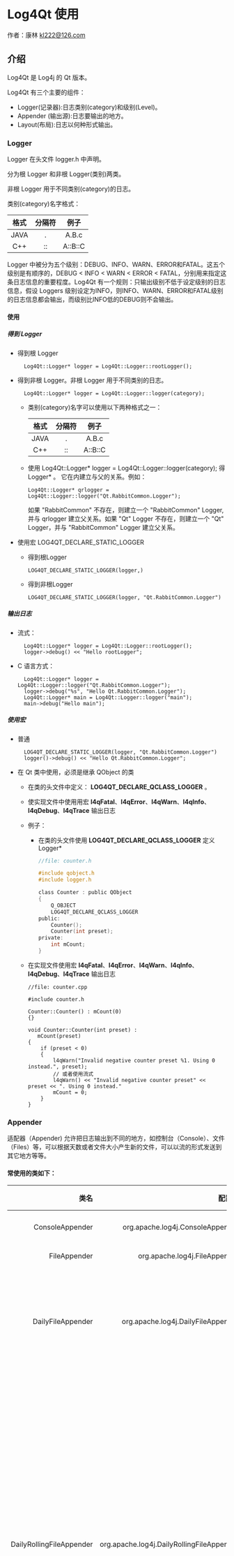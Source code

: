 # Log4Qt 使用
作者：康林 <kl222@126.com>

## 介绍

Log4Qt 是 Log4j 的 Qt 版本。

Log4Qt 有三个主要的组件：

- Logger(记录器):日志类别(category)和级别(Level)。
- Appender (输出源):日志要输出的地方。
- Layout(布局):日志以何种形式输出。

### Logger

Logger 在头文件 logger.h 中声明。

分为根 Logger 和非根 Logger(类别)两类。

非根 Logger 用于不同类别(category)的日志。

类别(category)名字格式：

| 格式|分隔符|例子    |
|:---:|:----:|:------:|
|JAVA |  .   |A.B.c   |
|C++  |  ::  |A::B::C |

Logger 中被分为五个级别：DEBUG、INFO、WARN、ERROR和FATAL。这五个级别是有顺序的，DEBUG < INFO < WARN < ERROR < FATAL，分别用来指定这条日志信息的重要程度。Log4Qt 有一个规则：只输出级别不低于设定级别的日志信息，假设 Loggers 级别设定为INFO，则INFO、WARN、ERROR和FATAL级别的日志信息都会输出，而级别比INFO低的DEBUG则不会输出。

#### 使用

##### 得到 Logger

- 得到根 Logger

        Log4Qt::Logger* logger = Log4Qt::Logger::rootLogger();

- 得到非根 Logger。非根 Logger 用于不同类别的日志。

        Log4Qt::Logger* logger = Log4Qt::Logger::logger(category);

  + 类别(category)名字可以使用以下两种格式之一：
  
    |格式 |分隔符|例子    |
    |:---:|:----:|:------:|
    |JAVA |  .   |A.B.c   |
    |C++  |  ::  |A::B::C |

  + 使用 Log4Qt::Logger* logger = Log4Qt::Logger::logger(category); 得 Logger* 。
  它在内建立与父的关系。例如：
  
        Log4Qt::Logger* qrlogger = Log4Qt::Logger::logger("Qt.RabbitCommon.Logger");
        
     如果 "RabbitCommon" 不存在，则建立一个 "RabbitCommon" Logger, 并与 qrlogger 建立父关系。如果 "Qt" Logger 不存在，则建立一个 "Qt" Logger，并与 "RabbitCommon" Logger 建立父关系。

- 使用宏 LOG4QT_DECLARE_STATIC_LOGGER
  + 得到根Logger
  
        LOG4QT_DECLARE_STATIC_LOGGER(logger,)

  + 得到非根Logger

        LOG4QT_DECLARE_STATIC_LOGGER(logger, "Qt.RabbitCommon.Logger")

##### 输出日志

- 流式：

        Log4Qt::Logger* logger = Log4Qt::Logger::rootLogger();
        logger->debug() << "Hello rootLogger";

- C 语言方式：

        Log4Qt::Logger* logger = Log4Qt::Logger::logger("Qt.RabbitCommon.Logger");
        logger->debug("%s", "Hello Qt.RabbitCommon.Logger");
        Log4Qt::Logger* main = Log4Qt::Logger::logger("main");
        main->debug("Hello main");

##### 使用宏

- 普通

        LOG4QT_DECLARE_STATIC_LOGGER(logger, "Qt.RabbitCommon.Logger")
        logger()->debug() << "Hello Qt.RabbitCommon.Logger";

- 在 Qt 类中使用，必须是继承 QObject 的类
  + 在类的头文件中定义：  **LOG4QT_DECLARE_QCLASS_LOGGER** 。
  + 使实现文件中使用用宏 **l4qFatal**、**l4qError**、**l4qWarn**、**l4qInfo**、**l4qDebug**、**l4qTrace** 输出日志
  + 例子：
    - 在类的头文件使用 **LOG4QT_DECLARE_QCLASS_LOGGER** 定义 Logger*
 
        ```C
        //file: counter.h
        
        #include qobject.h
        #include logger.h
        
        class Counter : public QObject
        {
            Q_OBJECT
            LOG4QT_DECLARE_QCLASS_LOGGER
        public:
            Counter();
            Counter(int preset);
        private:
            int mCount;
        }
        ```
        
   + 在实现文件使用宏 **l4qFatal**、**l4qError**、**l4qWarn**、**l4qInfo**、**l4qDebug**、**l4qTrace**  输出日志
   
        ```
        //file: counter.cpp
        
        #include counter.h
        
        Counter::Counter() : mCount(0)
        {}
        
        void Counter::Counter(int preset) :
           mCount(preset)
        {
            if (preset < 0)
            {
                l4qWarn("Invalid negative counter preset %1. Using 0 instead.", preset);
                // 或者使用流式
                l4qWarn() << "Invalid negative counter preset" << preset << ". Using 0 instead."
                mCount = 0;
            }
        }
        ```
        
### Appender

适配器（Appender) 允许把日志输出到不同的地方，如控制台（Console）、文件（Files）等，可以根据天数或者文件大小产生新的文件，可以以流的形式发送到其它地方等等。
#### 常使用的类如下：

|      类名        |        配置名                    |说明   |
|------:|---------------:|:--------------------------------|
|ConsoleAppender  | org.apache.log4j.ConsoleAppender |控制台             |
|FileAppender     | org.apache.log4j.FileAppender    |文件               |
|DailyFileAppender|org.apache.log4j.DailyFileAppender|每天产生一个日志文件|
|DailyRollingFileAppender| org.apache.log4j.DailyRollingFileAppender|每天产生一个日志文件,当文件大小到达指定尺寸的时候产生一个新的文件|
|RollingFileAppender| org.apache.log4j.RollingFileAppender|文件大小到达指定尺寸的时候产生一个新的文件|
|WriterAppender|org.apache.log4j.WriterAppender|将日志信息以流格式发送到任意指定的地方|

所有的注册适配器请详见：[https://github.com/MEONMedical/Log4Qt/blob/master/src/log4qt/helpers/factory.cpp](https://github.com/MEONMedical/Log4Qt/blob/1dc0b05cf7b621026fa40d58d165e765bd8e0750/src/log4qt/helpers/factory.cpp#L433) 中下面函数：

        void Factory::registerDefaultAppenders()
    
#### Logger 设置 Appender
使用 Logger 成员函数 virtual void addAppender(const AppenderSharedPtr &appender); 设置 Appender

### Layout
实现日志输出格式。可以在Appenders的后面附加Layouts来完成这个功能。
Layouts提供四种日志输出样式，如根据HTML样式、自由指定样式、包含日志级别与信息的样式和包含日志时间、线程、类别等信息的样式。
#### 常使用的类如下：

|      类名        |        配置名                    |说明|
|-----:|---------------:|:--------------------------------|
|PatternLayout|org.apache.log4j.PatternLayout|可以灵活地指定布局模式|
|SimpleLayout| org.apache.log4j.SimpleLayout|包含日志信息的级别和信息字符串|
|TTCCLayout|org.apache.log4j.TTCCLayout|包含日志产生的时间、线程、类别等信息|
|XMLLayout|org.apache.log4j.XMLLayout|XML|

所有注册的Layout，请详见：[https://github.com/MEONMedical/Log4Qt/blob/master/src/log4qt/helpers/factory.cpp](https://github.com/MEONMedical/Log4Qt/blob/1dc0b05cf7b621026fa40d58d165e765bd8e0750/src/log4qt/helpers/factory.cpp#L505) 下列函数：

        void Factory::registerDefaultLayouts()
        
- PatternLayout选项：
  + ConversionPattern=%m%n：设定以怎样的格式显示消息。
    - 格式化符号说明：
      - %p：输出日志信息的优先级，即DEBUG，INFO，WARN，ERROR，FATAL。
      - %d：输出日志时间点的日期或时间，默认格式为ISO8601，也可以在其后指定格式，如：%d{yyyy/MM/dd HH:mm:ss,SSS}。
      - %r：输出自应用程序启动到输出该log信息耗费的毫秒数。
      - %t：输出产生该日志事件的线程名。
      - %l：输出日志事件的发生位置，相当于%c.%M(%F:%L)的组合，包括类全名、方法、文件名以及在代码中的行数。例如：test.TestLog4j.main(TestLog4j.java:10)。
      - %c：输出日志信息所属的类目，通常就是所在类的全名。
      - %M：输出产生日志信息的方法名。
      - %F：输出日志消息产生时所在的文件名称。
      - %L:：输出代码中的行号。
      - %m:：输出代码中指定的具体日志信息。
      - %n：输出一个回车换行符，Windows平台为"\r\n"，Unix平台为"\n"。
      - %x：输出和当前线程相关联的NDC(嵌套诊断环境)，尤其用到像java servlets这样的多客户多线程的应用中。
      - %%：输出一个"%“字符。
    - 另外，还可以在%与格式字符之间加上修饰符来控制其最小长度、最大长度、和文本的对齐方式。如：
      1. c：指定输出category的名称，最小的长度是20，如果category的名称长度小于20的话，默认的情况下右对齐。
      2. %-20c：”-"号表示左对齐。
      3. %.30c：指定输出category的名称，最大的长度是30，如果category的名称长度大于30的话，就会将左边多出的字符截掉，但小于30的话也不会补空格。

#### 设置

使用 Appender 成员函数 virtual void setLayout(const LayoutSharedPtr &layout) 设置 layout

### 例子

```
include "log4qt/consoleappender.h"
include "log4qt/logger.h"
include "log4qt/ttcclayout.h"

// Create a layout
Log4Qt::LogManager::rootLogger();
TTCCLayout *p_layout = new TTCCLayout();
p_layout->setName(QLatin1String("My Layout"));
p_layout->activateOptions();
// Create an appender
ConsoleAppender *p_appender = new ConsoleAppender(p_layout, ConsoleAppender::STDOUT_TARGET);
p_appender->setName(QLatin1String("My Appender"));
p_appender->activateOptions();
// Set appender on root logger
Log4Qt::Logger::rootLogger()->setAppender(p_appender);
// Request a logger and output "Hello World!"
Log4Qt::Logger::logger(QLatin1String("My Logger"))->info("Hello World!");
```

参见： https://log4qt.sourceforge.net/

## Qt 日志
Log4Qt 可以输出使用 Qt 的日志输出函数产生的日志。
使用 LogManager::setHandleQtMessages(bool handleQtMessages) 打开或关闭输出 Qt 日志函数产生的日志。

- qDebug 类似 Log4Qt 的根 Logger

        qDebug() << "Hell world";
      
- **QLoggingCategory** 类似 Log4Qt 的非根 Logger。
使用 **qCWarning()**、**qCDebug()**、**qCWarning()**、**qCInfo()**、**qCCritical()** 输出日志

        QLoggingCategory Logger("RabbitCommon.Logger");
        qCCritical(Logger) << "Log folder is empty";
        
- QLoggingCategory 配置规则：

日志记录规则允许您以灵活的方式启用或禁用类别的日志记录。规则在文本中指定，其中每行必须具有以下格式：

        <category>[.<type>] = true|false

<category\> 是类别的名称，可能使用 * 作为第一个或最后一个字符的通配符，或在两个位置。可选<type>选项必须是debug、 info、 warning、 或者 critical。不符合此方案的行将被忽略。
规则按文本顺序（从第一个到最后一个）进行评估。也就是说，如果两个规则应用于类别/类型，则稍后出现的规则将应用。
规则可以通过 setFilterRules() 设置过滤器规则：

        QLoggingCategory::setFilterRules("*.debug=false\n"
                                         "driver.usb.debug=true");

日志记录规则从日志记录配置文件的 [规则] 部分自动加载。这些配置文件在 QtProject 配置目录中查找，或在QT_LOGGING_CONF环境变量中显式设置：

    [Rules]
    *.debug=false
    driver.usb.debug=true

日志记录规则也可以在QT_LOGGING_RULES环境变量中指定;多个规则也可以用分号分隔：

         QT_LOGGING_RULES="*.debug=false;driver.usb.debug=true"

由setFilterRules()设置的规则优先于 QtProject 配置目录中指定的规则。反过来，这些规则可以被QT_LOGGING_CONF指定的配置文件中的规则和QT_LOGGING_RULES设置的规则覆盖。
设置顺序如下：

  1. [QLibraryInfo::DataPath]/qtlogging.ini
  2. QtProject/qtlogging.ini
  3. setFilterRules()
  4. QT_LOGGING_CONF
  5. QT_LOGGING_RULES

QtProject/qtlogging.ini 文件在 QStandardPaths::GenericConfigLocation 返回的所有目录中查找。
设置QT_LOGGING_DEBUG环境变量以找出日志记录规则的加载位置。

## 配置文件

### 用下面方法设置配置文件：

        QString szConfFile = RabbitCommon::CDir::Instance()->GetDirConfig(true)
            + QDir::separator() + qApp->applicationName() + ".conf";
        if(!Log4Qt::PropertyConfigurator::configureAndWatch(szConfFile))
            Log4Qt::BasicConfigurator::configure();

### 配置文件说明

#### 变量

格式：

        变量名=值

使用变量：

        ${变量名}

例子：

        #设置储存log文件的根目录
        logpath=log

        log4j.appender.daily.file=${logpath}/root.log

#### 配置 Log4Qt

        log4j.reset=true
        #Log4Qt 库的日志输出级别
        log4j.Debug=WARN
        log4j.threshold=NULL
        #在运行中，是否监视此文件配置的变化
        log4j.watchThisFile=false
        #设置是否监听QDebug输出的字符串
        log4j.handleQtMessages=true
        # QLoggingCategory 过滤规则
        #log4j.qtLogging.filterRules=
        #log4j.qtLogging.messagePattern=
        
#### 配置根 Logger
其语法

        log4j.rootLogger = [level], appenderName1, appenderName2, ...

其中：
- level 控制日志输出的级别：

|级别 | 说明          |
|:---:|:-------------:|
|OFF  |关闭所有日志输出|
|FATAL|               |
|ERROR|               |
|WARN |               |
|INFO |               |
|DEBUG|               |
|TRACE|               |
|ALL  |所有日志均输出  |

- appenderName 是appender的名字，指定输出到哪儿

#### 设置非根logger
语法：

        log4j.logger.categoryName = [level], appenderName1, appenderName2, ...

其中类别名(categoryName)只能使用JAVA格式，因为C++格式分隔符已在配置文件中做为他用。

|     |分隔符|例子    |
|:---:|:----:|:------:|
|JAVA |  .   |A.B.c   |
|C++  |  ::  |A::B::C |


##### 设置非根 Logger 是否输出到其父 Logger 中
非根 Logger 日志默认是同时输出到log4j.rootLogger所有配置的日志中的，如何能只让它们输出到自己指定的日志中呢？用下面配置：

语法：

        log4j.additivity.categoryName = [true/false]
        
- false，只输出到此适配器。
- true，表示Logger会输出到log4j.rootLogger所有配置的日志中
- 默认为true。

类别名(categoryName)应该与非根类别名(categoryName)相同。其中类别名(categoryName)只能使用JAVA格式，因为C++格式分隔符已在配置文件中做为他用。

|     |分隔符|例子    |
|:---:|:----:|:------:|
|JAVA |  .   |A.B.c   |
|C++  |  ::  |A::B::C |

如果不想输出到log4j.rootLogger所有配置的日志，而只是想输出到log4j.rootLogger某一配置（例如：console),则：

        log4j.logger.main = [level], console
        log4j.additivity.main = false

#### 配置 Appender
语法

        log4j.appender.appenderName = className
        log4j.appender.appenderName.option1 = value1
        ...
        log4j.appender.appenderName.optionN = valueN 

className 有以下几种类型：

|               类               |说明           |
|-------------------------------:|:--------------|
|org.apache.log4j.ConsoleAppender|控制台         |
|org.apache.log4j.FileAppender   |文件           |
|org.apache.log4j.DailyRollingFileAppender|每天产生一个日志文件|
|org.apache.log4j.RollingFileAppender|文件大小到达指定尺寸的时候产生一个新的文件|

- ConsoleAppender选项
  + Threshold=WARN：指定日志信息的最低输出级别，默认为DEBUG。
  + ImmediateFlush=true：表示所有消息都会被立即输出，设为false则不输出，默认值是true。
  + Target=System.err：默认值是System.out。
- FileAppender选项
  + Threshold=WARN：指定日志信息的最低输出级别，默认为DEBUG。
  + ImmediateFlush=true：表示所有消息都会被立即输出，设为false则不输出，默认值是true。
  + Append=false：true表示消息增加到指定文件中，false则将消息覆盖指定的文件内容，默认值是true。
  + File=D:/logs/logging.log4j：指定消息输出到logging.log4j文件中。
- DailyRollingFileAppender选项
  + Threshold=WARN #指定日志信息的最低输出级别，默认为DEBUG。
  + ImmediateFlush=true：表示所有消息都会被立即输出，设为false则不输出，默认值是true。
  + Append=false：true表示消息增加到指定文件中，false则将消息覆盖指定的文件内容，默认值是true。
  + File=D:/logs/logging.log4j：指定当前消息输出到logging.log4j文件中。
  + DatePattern=’.'yyyy-MM：每月滚动一次日志文件，即每月产生一个新的日志文件。当前月的日志文件名为logging.log4j，前一个月的日志文件名为logging.log4j.yyyy-MM。
另外，也可以指定按周、天、时、分等来滚动日志文件，对应的格式如下：
    - '.'yyyy-MM：每月
    - '.'yyyy-ww：每周
    - '.'yyyy-MM-dd：每天
    - '.'yyyy-MM-dd-a：每天两次
    - '.'yyyy-MM-dd-HH：每小时
    - '.'yyyy-MM-dd-HH-mm：每分钟
- RollingFileAppender选项
  + Threshold=WARN：指定日志信息的最低输出级别，默认为DEBUG。
  + ImmediateFlush=true：表示所有消息都会被立即输出，设为false则不输出，默认值是true。
  + Append=false：true表示消息增加到指定文件中，false则将消息覆盖指定的文件内容，默认值是true。
  + File=D:/logs/logging.log4j：指定消息输出到logging.log4j文件中。
  + MaxFileSize=100KB：后缀可以是KB, MB 或者GB。在日志文件到达该大小时，将会自动滚动，即将原来的内容移到logging.log4j.1文件中。
  + MaxBackupIndex=2：指定可以产生的滚动文件的最大数，例如，设为2则可以产生logging.log4j.1，logging.log4j.2两个滚动文件和一个logging.log4j文件。

#### 配置 Layout
语法：

        log4j.appender.appenderName.layout = className
        log4j.appender.appenderName.layout.option1 = value1
        …
        log4j.appender.appenderName.layout.optionN = valueN 

其中：className可以是下列值之一：

|        类                    |   说明                           |
|-----------------------------:|:---------------------------------|
|org.apache.log4j.HTMLLayout   |以HTML表格形式布局                 |
|org.apache.log4j.PatternLayout|可以灵活地指定布局模式             |
|org.apache.log4j.SimpleLayout |包含日志信息的级别和信息字符串       |
|org.apache.log4j.TTCCLayout   |包含日志产生的时间、线程、类别等等信息|

- HTMLLayout选项
  + LocationInfo=true：输出java文件名称和行号，默认值是false。
  + Title=My Logging： 默认值是Log4J Log Messages。
- PatternLayout选项：
  + ConversionPattern=%m%n：设定以怎样的格式显示消息。
    - 格式化符号说明：
      - %p：输出日志信息的优先级，即DEBUG，INFO，WARN，ERROR，FATAL。
      - %d：输出日志时间点的日期或时间，默认格式为ISO8601，也可以在其后指定格式，如：%d{yyyy/MM/dd HH:mm:ss,SSS}。
      - %r：输出自应用程序启动到输出该log信息耗费的毫秒数。
      - %t：输出产生该日志事件的线程名。
      - %l：输出日志事件的发生位置，相当于%c.%M(%F:%L)的组合，包括类全名、方法、文件名以及在代码中的行数。例如：test.TestLog4j.main(TestLog4j.java:10)。
      - %c：输出日志信息所属的类目，通常就是所在类的全名。
      - %M：输出产生日志信息的方法名。
      - %F：输出日志消息产生时所在的文件名称。
      - %L:：输出代码中的行号。
      - %m:：输出代码中指定的具体日志信息。
      - %n：输出一个回车换行符，Windows平台为"\r\n"，Unix平台为"\n"。
      - %x：输出和当前线程相关联的NDC(嵌套诊断环境)，尤其用到像java servlets这样的多客户多线程的应用中。
      - %%：输出一个"%“字符。
    - 另外，还可以在%与格式字符之间加上修饰符来控制其最小长度、最大长度、和文本的对齐方式。如：
      1. c：指定输出category的名称，最小的长度是20，如果category的名称长度小于20的话，默认的情况下右对齐。
      2. %-20c：”-"号表示左对齐。
      3. %.30c：指定输出category的名称，最大的长度是30，如果category的名称长度大于30的话，就会将左边多出的字符截掉，但小于30的话也不会补空格。

### 示例

#### 示例一

参见： https://github.com/KangLin/RabbitCommon/blob/master/Src/etc/log4qt.conf

```
#设置储存log文件的根目录
logpath=log

#格式化符号说明：
# %p：输出日志信息的优先级，即DEBUG，INFO，WARN，ERROR，FATAL。
# %d：输出日志时间点的日期或时间，默认格式为ISO8601，也可以在其后指定格式，如：%d{yyyy/MM/dd HH:mm:ss,SSS}。
# %r：输出自应用程序启动到输出该log信息耗费的毫秒数。
# %t：输出产生该日志事件的线程名。
# %l：输出日志事件的发生位置，相当于%c.%M(%F:%L)的组合，包括类全名、方法、文件名以及在代码中的行数。例如：test.TestLog4j.main(TestLog4j.java:10)。
# %c：输出日志信息所属的类目，通常就是所在类的全名。
# %M：输出产生日志信息的方法名。
# %F：输出日志消息产生时所在的文件名称。
# %L:：输出代码中的行号。
# %m:：输出代码中指定的具体日志信息。
# %n：输出一个回车换行符，Windows平台为"\r\n"，Unix平台为"\n"。
# %x：输出和当前线程相关联的NDC(嵌套诊断环境)，尤其用到像java servlets这样的多客户多线程的应用中。
# %%：输出一个"%“字符。
# 另外，还可以在%与格式字符之间加上修饰符来控制其最小长度、最大长度、和文本的对齐方式。如：
# c：指定输出category的名称，最小的长度是20，如果category的名称长度小于20的话，默认的情况下右对齐。
# 2)%-20c：”-"号表示左对齐。
# 3)%.30c：指定输出category的名称，最大的长度是30，如果category的名称长度大于30的话，就会将左边多出的字符截掉，但小于30的话也不会补空格。
logConversionPattern=%d %F:%L [%t] %5p %c - %m%n

log4j.reset=true
log4j.Debug=WARN
log4j.threshold=NULL
#在运行中，是否监视此文件配置的变化
log4j.watchThisFile=false
#设置是否监听QDebug输出的字符串
log4j.handleQtMessages=true
# QLoggingCategory 过滤规则
#log4j.qtLogging.filterRules=
#log4j.qtLogging.messagePattern=

#根 Logger 输出
# log4j.rootLogger 日志输出类别和级别：只输出不低于该级别的日志信息	DEBUG < INFO < WARN < ERROR < FATAL
#设置Log输出的几种输出源（appender）。
#格式：[ level ] , appenderName1, appenderName2, …
# level ：设定日志记录的最低级别，
#        可设的值有 OFF、FATAL、ERROR、WARN、INFO、DEBUG、ALL 或者自定义的级别，Log4j建议只使用中间四个级别。
#        通过在这里设定级别，您可以控制应用程序中相应级别的日志信息的开关，比如在这里设定了INFO级别，则应用程序中所有DEBUG级别的日志信息将不会被打印出来。
#        只输出不低于该级别的日志信息	DEBUG < INFO < WARN < ERROR < FATAL
# appenderName：就是指定日志信息要输出到哪里。可以同时指定多个输出目的地，用逗号隔开。本例是：console, daily
log4j.rootLogger=ALL, console, daily

###############################
# 输出到控制台
###############################

# 配置INFO CONSOLE输出到控制台
log4j.appender.console=org.apache.log4j.ConsoleAppender
log4j.appender.console.target=System.out
# 配置CONSOLE设置为自定义布局模式
log4j.appender.console.layout=org.apache.log4j.PatternLayout
# 配置logfile为自定义布局模式
log4j.appender.console.layout.ConversionPattern=${logConversionPattern}

###############################
# 输出到日志文件中
###############################

# 配置 logfile 输出到文件中 每日产生文件
log4j.appender.daily=org.apache.log4j.DailyFileAppender
# 输出文件位置此为项目根目录下的logs文件夹中
log4j.appender.daily.file=${logpath}/root.log
#true表示消息增加到指定文件中，false 则将消息覆盖指定的文件内容，默认值是 false
log4j.appender.daily.appendFile=true
# 日期格式
log4j.appender.daily.datePattern=_yyyy_MM_dd
# 立即输出。表示所有消息都会被立即输出，设为 false 则不立即输出，默认值是 true
log4j.appender.daily.immediateFlush=true
# 输入日志等级
log4j.appender.daily.Threshold = DEBUG
# 设置保留天数
log4j.appender.daily.keepDays=10
# 配置logfile为自定义布局模式
log4j.appender.daily.layout=org.apache.log4j.PatternLayout
log4j.appender.daily.layout.ConversionPattern=${logConversionPattern}


###############################
#模块输出到独立的日志
###############################
# 名字以 log4j.logger. 为前缀，后面是 Logger::Logger 参数名。
# 注意：如果名字中有 C++ 名字分隔符 "::" 则用 JAVA 名字分隔符 "." 替换。
# 级别和输出源（appender）格式与 log4j.rootLogger 相同
log4j.logger.main=ALL, main, console
#false，只输出到此适配器。true，表示Logger会在父Logger的appender里输出，默认为true。
# 名字与 log4j.logger 规则相同
log4j.additivity.main=false

log4j.appender.main=org.apache.log4j.DailyFileAppender
# 输出文件位置此为项目根目录下的logs文件夹中
log4j.appender.main.file=${logpath}/main.log
# 配置logfile为自定义布局模式
log4j.appender.main.layout=org.apache.log4j.PatternLayout
log4j.appender.main.layout.ConversionPattern=${logConversionPattern}

###############################
# QLoggingCategory 单独输出到文件
# Category格式： Qt.CategoryName
###############################
# 名字以 log4j.logger. 为前缀，后面是 Logger::Logger 参数名。
# 注意：如果名字中有 C++ 名字分隔符 "::" 则用 JAVA 名字分隔符 "." 替换。
# 级别和输出源（appender）格式与 log4j.rootLogger 相同
log4j.logger.Qt.RabbitCommon.Logger=ALL, RabbitCommonLogger
#false，只输出到此适配器。true，表示Logger会在父Logger的appender里输出，默认为true。
# 名字与 log4j.logger 规则相同
log4j.additivity.Qt.RabbitCommon.Logger=false

log4j.appender.RabbitCommonLogger=org.apache.log4j.DailyFileAppender
# 输出文件位置此为项目根目录下的logs文件夹中
log4j.appender.RabbitCommonLogger.file=${logpath}/RabbitCommonLogger.log
# 配置logfile为自定义布局模式
log4j.appender.RabbitCommonLogger.layout=org.apache.log4j.PatternLayout
log4j.appender.RabbitCommonLogger.layout.ConversionPattern=${logConversionPattern}
```

#### 示例二

```
# 参见：https://blog.csdn.net/qq_43842093/article/details/122810961
log4j.rootLogger=DEBUG,console,dailyFile,im
log4j.additivity.org.apache=true

# 控制台(console)
log4j.appender.console=org.apache.log4j.ConsoleAppender
log4j.appender.console.Threshold=DEBUG
log4j.appender.console.ImmediateFlush=true
log4j.appender.console.Target=System.err
log4j.appender.console.layout=org.apache.log4j.PatternLayout
log4j.appender.console.layout.ConversionPattern=[%-5p] %d(%r) --> [%t] %l: %m %x %n
# 日志文件(logFile)
log4j.appender.logFile=org.apache.log4j.FileAppender
log4j.appender.logFile.Threshold=DEBUG
log4j.appender.logFile.ImmediateFlush=true
log4j.appender.logFile.Append=true
log4j.appender.logFile.File=D:/logs/log.log4j
log4j.appender.logFile.layout=org.apache.log4j.PatternLayout
log4j.appender.logFile.layout.ConversionPattern=[%-5p] %d(%r) --> [%t] %l: %m %x %n
# 回滚文件(rollingFile)
log4j.appender.rollingFile=org.apache.log4j.RollingFileAppender
log4j.appender.rollingFile.Threshold=DEBUG
log4j.appender.rollingFile.ImmediateFlush=true
log4j.appender.rollingFile.Append=true
log4j.appender.rollingFile.File=D:/logs/log.log4j
log4j.appender.rollingFile.MaxFileSize=200KB
log4j.appender.rollingFile.MaxBackupIndex=50
log4j.appender.rollingFile.layout=org.apache.log4j.PatternLayout
log4j.appender.rollingFile.layout.ConversionPattern=[%-5p] %d(%r) --> [%t] %l: %m %x %n
# 定期回滚日志文件(dailyFile)
log4j.appender.dailyFile=org.apache.log4j.DailyRollingFileAppender
log4j.appender.dailyFile.Threshold=DEBUG
log4j.appender.dailyFile.ImmediateFlush=true
log4j.appender.dailyFile.Append=true
log4j.appender.dailyFile.File=D:/logs/log.log4j
log4j.appender.dailyFile.DatePattern='.'yyyy-MM-dd
log4j.appender.dailyFile.layout=org.apache.log4j.PatternLayout
log4j.appender.dailyFile.layout.ConversionPattern=[%-5p] %d(%r) --> [%t] %l: %m %x %n
# 应用于socket
log4j.appender.socket=org.apache.log4j.RollingFileAppender
log4j.appender.socket.RemoteHost=localhost
log4j.appender.socket.Port=5001
log4j.appender.socket.LocationInfo=true
# Set up for Log Factor 5
log4j.appender.socket.layout=org.apache.log4j.PatternLayout
log4j.appender.socket.layout.ConversionPattern=[%-5p] %d(%r) --> [%t] %l: %m %x %n
# Log Factor 5 Appender
log4j.appender.LF5_APPENDER=org.apache.log4j.lf5.LF5Appender
log4j.appender.LF5_APPENDER.MaxNumberOfRecords=2000
# 发送日志到指定邮件
log4j.appender.mail=org.apache.log4j.net.SMTPAppender
log4j.appender.mail.Threshold=FATAL
log4j.appender.mail.BufferSize=10
log4j.appender.mail.From = xxx@mail.com
log4j.appender.mail.SMTPHost=mail.com
log4j.appender.mail.Subject=Log4J Message
log4j.appender.mail.To= xxx@mail.com
log4j.appender.mail.layout=org.apache.log4j.PatternLayout
log4j.appender.mail.layout.ConversionPattern=[%-5p] %d(%r) --> [%t] %l: %m %x %n
# 应用于数据库
log4j.appender.database=org.apache.log4j.jdbc.JDBCAppender
log4j.appender.database.URL=jdbc:mysql://localhost:3306/test
log4j.appender.database.driver=com.mysql.jdbc.Driver
log4j.appender.database.user=root
log4j.appender.database.password=
log4j.appender.database.sql=INSERT INTO LOG4J (Message) VALUES('=[%-5p] %d(%r) --> [%t] %l: %m %x %n')
log4j.appender.database.layout=org.apache.log4j.PatternLayout
log4j.appender.database.layout.ConversionPattern=[%-5p] %d(%r) --> [%t] %l: %m %x %n

# 自定义Appender
log4j.appender.im = net.cybercorlin.util.logger.appender.IMAppender
log4j.appender.im.host = mail.cybercorlin.net
log4j.appender.im.username = username
log4j.appender.im.password = password
log4j.appender.im.recipient = corlin@cybercorlin.net
log4j.appender.im.layout=org.apache.log4j.PatternLayout
log4j.appender.im.layout.ConversionPattern=[%-5p] %d(%r) --> [%t] %l: %m %x %n

```

